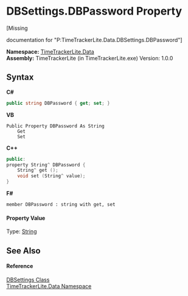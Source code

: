 # DBSettings.DBPassword Property 
 

\[Missing <summary> documentation for "P:TimeTrackerLite.Data.DBSettings.DBPassword"\]

**Namespace:**&nbsp;<a href="ab3f657c-6df0-d665-b9bf-c166a389ec06">TimeTrackerLite.Data</a><br />**Assembly:**&nbsp;TimeTrackerLite (in TimeTrackerLite.exe) Version: 1.0.0

## Syntax

**C#**<br />
``` C#
public string DBPassword { get; set; }
```

**VB**<br />
``` VB
Public Property DBPassword As String
	Get
	Set
```

**C++**<br />
``` C++
public:
property String^ DBPassword {
	String^ get ();
	void set (String^ value);
}
```

**F#**<br />
``` F#
member DBPassword : string with get, set

```


#### Property Value
Type: <a href="http://msdn2.microsoft.com/en-us/library/s1wwdcbf" target="_blank">String</a>

## See Also


#### Reference
<a href="05da7135-f4b0-1ba0-42f4-3e9b1cc914fa">DBSettings Class</a><br /><a href="ab3f657c-6df0-d665-b9bf-c166a389ec06">TimeTrackerLite.Data Namespace</a><br />